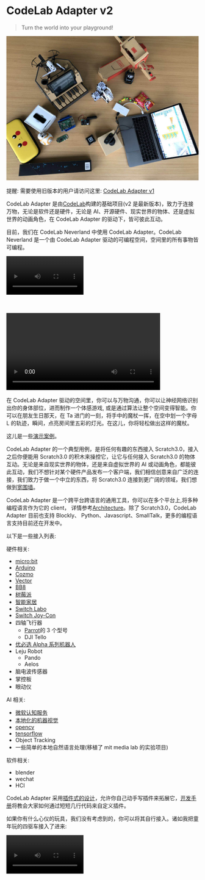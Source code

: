 # CodeLab Adapter v2

>  Turn the world into your playground!

![](img/toys_party.jpeg)

提醒: 需要使用旧版本的用户请访问这里: [CodeLab Adapter v1](https://adapterv1.codelab.club/)

CodeLab Adapter 是由[CodeLab](https://www.codelab.club/)构建的基础项目(v2 是最新版本)，致力于连接万物，无论是软件还是硬件，无论是 AI、开源硬件、现实世界的物体、还是虚拟世界的动画角色，在 CodeLab Adapter 的驱动下，皆可彼此互动。

目前，我们在 CodeLab Neverland 中使用 CodeLab Adapter。CodeLab Neverland 是一个由 CodeLab Adapter 驱动的可编程空间，空间里的所有事物皆可编程。

<!--看两个视频-->

<video width=40% src="http://scratch3-files.just4fun.site/wand.mp4" controls="controls"></video>

<br/>

<video width=80% src="http://scratch3-files.just4fun.site/cube%20symphony.mp4" controls="controls"></video>

在 CodeLab Adapter 驱动的空间里，你可以与万物沟通，你可以让神经网络识别出你的身体部位，进而制作一个体感游戏, 或是通过算法让整个空间变得智能。你可以在朋友生日那天，在 Ta 进门的一刻，将手中的魔杖一挥，在空中划一个字母 L 的轨迹，瞬间，点亮房间里五彩的灯光。在这儿，你将轻松做出这样的魔杖。

这儿是一些[演示案例](/user_guide/gallery/)。

CodeLab Adapter 的一个典型用例，是将任何有趣的东西接入 Scratch3.0，接入之后你便能用 Scratch3.0 的积木来操控它，让它与任何接入 Scratch3.0 的物体互动。无论是来自现实世界的物体，还是来自虚拟世界的 AI 或动画角色，都能彼此互动，我们不想针对某个硬件产品发布一个客户端，我们相信创意来自广泛的连接，我们致力于做一个中立的东西，将 Scratch3.0 连接到更广阔的领域，我们想做到[宽围墙](http://learn.media.mit.edu/lcl/weeks/week5/)。

CodeLab Adapter 是一个跨平台跨语言的通用工具，你可以在多个平台上,将多种编程语言作为它的 client， 详情参考[Architecture](/dev_guide/Architecture/)。除了 Scratch3.0，CodeLab Adapter 目前也支持 Blockly、 Python、Javascript、SmallTalk，更多的编程语言支持目前还在开发中。

以下是一些接入列表:

硬件相关:

- [micro:bit](http://microbit.org/)
- [Arduino](https://www.arduino.cc/)
- [Cozmo](https://www.anki.com/en-us/cozmo)
- [Vector](https://www.anki.com/en-us/vector)
- [BB8](https://store.sphero.com/products/bb-8-by-sphero)
- [树莓派](https://www.raspberrypi.org/)
- [智能家居](https://blog.just4fun.site/scratch3-smart-home.html)
- [Switch Labo](https://labo.nintendo.com/)
- [Switch Joy-Con](https://www.nintendo.com/switch/)
- 四轴飞行器
    - [Parrot](http://www.parrot.com.cn)的 3 个型号
    - DJI Tello
- [优必选 Alpha 系列机器人](https://www.ubtrobot.com/cn/products/e-bot/)
- Leju Robot
    - Pando
    - Aelos
- 脑电波传感器
- 掌控板
- 眼动仪

AI 相关:

- [微软认知服务](https://azure.microsoft.com/zh-cn/services/cognitive-services/)
- [本地化的机器视觉](https://js.tensorflow.org/)
- [opencv](https://opencv.org/)
- [tensorflow](https://github.com/tensorflow/tensorflow)
- Object Tracking
- 一些简单的本地自然语言处理(移植了 mit media lab 的实验项目)

软件相关:

- blender
- wechat
- HCI

CodeLab Adapter 采用[插件式的设计](/dev_guide/Architecture/)，允许你自己动手写插件来拓展它，[开发手册](/dev_guide/helloworld/)将教会大家如何通过短短几行代码来自定义插件。

如果你有什么心仪的玩具，我们没有考虑到的，你可以将其自行接入。诸如我把童年玩的四驱车接入了进来:

<video width=40% src="http://wwj-fig-bed.just4fun.site/1539392124109888.mp4" controls="controls"></video>


